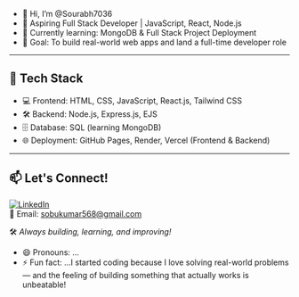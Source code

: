 - 👋 Hi, I’m @Sourabh7036
- 🌱 Aspiring Full Stack Developer | JavaScript, React, Node.js  
- 🚀 Currently learning: MongoDB & Full Stack Project Deployment  
- 🎯 Goal: To build real-world web apps and land a full-time developer role

---

## 🔧 Tech Stack
- 💻 Frontend: HTML, CSS, JavaScript, React.js, Tailwind CSS
- 🛠️ Backend: Node.js, Express.js, EJS
- 🗄️ Database: SQL (learning MongoDB)
- 🌐 Deployment: GitHub Pages, Render, Vercel (Frontend & Backend)

---

## 📫 Let's Connect!
[![LinkedIn](https://img.shields.io/badge/LinkedIn-blue?style=flat&logo=linkedin)](https://www.linkedin.com/in/sourabh-3b503b324/)  
📧 Email: sobukumar568@gmail.com  


🛠️ *Always building, learning, and improving!*

- 😄 Pronouns: ...
- ⚡ Fun fact: ...I started coding because I love solving real-world problems — and the feeling of building something that actually works is unbeatable!

<!---
Sourabh7036/Sourabh7036 is a ✨ special ✨ repository because its `README.md` (this file) appears on your GitHub profile.
You can click the Preview link to take a look at your changes.
--->
